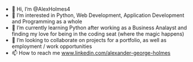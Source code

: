 - 👋 Hi, I’m @AlexHolmes4
- 👀 I’m interested in Python, Web Development, Application Development and Programming as a whole
- 🌱 I’m currently learning Python after working as a Business Analayst and finding my love for being in the coding seat (where the magic happens)
- 💞️ I’m looking to collaborate on projects for a portfolio, as well as employment / work opportunities
- 📫 How to reach me www.linkedin.com/alexander-george-holmes 

<!---
AlexHolmes4/AlexHolmes4 is a ✨ special ✨ repository because its `README.md` (this file) appears on your GitHub profile.
You can click the Preview link to take a look at your changes.
--->
